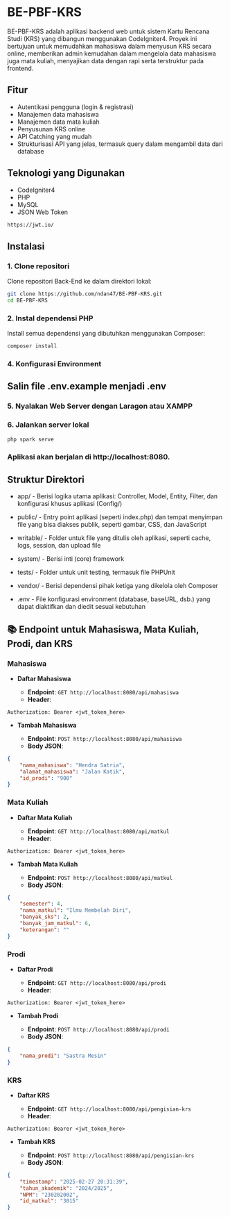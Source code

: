 # BE-PBF-KRS

BE-PBF-KRS adalah aplikasi backend web untuk sistem Kartu Rencana Studi (KRS) yang dibangun menggunakan CodeIgniter4. Proyek ini bertujuan untuk memudahkan mahasiswa dalam menyusun KRS secara online, memberikan admin kemudahan dalam mengelola data mahasiswa juga mata kuliah, menyajikan data dengan rapi serta terstruktur pada frontend.

## Fitur

-   Autentikasi pengguna (login & registrasi)
-   Manajemen data mahasiswa
-   Manajemen data mata kuliah
-   Penyusunan KRS online
-   API Catching yang mudah
-   Strukturisasi API yang jelas, termasuk query dalam mengambil data dari database

## Teknologi yang Digunakan

-   CodeIgniter4
-   PHP
-   MySQL
-   JSON Web Token

```bash
https://jwt.io/
```

## Instalasi

### 1. Clone repositori

Clone repositori Back-End ke dalam direktori lokal:

```bash
git clone https://github.com/ndan47/BE-PBF-KRS.git
cd BE-PBF-KRS
```

### 2. Instal dependensi PHP

Install semua dependensi yang dibutuhkan menggunakan Composer:

```bash
composer install
```

### 4. Konfigurasi Environment

## Salin file .env.example menjadi .env

### 5. Nyalakan Web Server dengan Laragon atau XAMPP

### 6. Jalankan server lokal

```bash
php spark serve
```

### Aplikasi akan berjalan di http://localhost:8080.

## Struktur Direktori

-   app/ - Berisi logika utama aplikasi: Controller, Model, Entity, Filter, dan konfigurasi khusus aplikasi (Config/)

-   public/ - Entry point aplikasi (seperti index.php) dan tempat menyimpan file yang bisa diakses publik, seperti gambar, CSS, dan JavaScript

-   writable/ - Folder untuk file yang ditulis oleh aplikasi, seperti cache, logs, session, dan upload file

-   system/ - Berisi inti (core) framework

-   tests/ - Folder untuk unit testing, termasuk file PHPUnit

-   vendor/ - Berisi dependensi pihak ketiga yang dikelola oleh Composer

-   .env - File konfigurasi environment (database, baseURL, dsb.) yang dapat diaktifkan dan diedit sesuai kebutuhan

###
## 📚 Endpoint untuk Mahasiswa, Mata Kuliah, Prodi, dan KRS

### Mahasiswa

* **Daftar Mahasiswa**

  * **Endpoint**: `GET http://localhost:8080/api/mahasiswa`
  * **Header**:

```
Authorization: Bearer <jwt_token_here>
```

* **Tambah Mahasiswa**

  * **Endpoint**: `POST http://localhost:8080/api/mahasiswa`
  * **Body JSON**:

```json
{
    "nama_mahasiswa": "Hendra Satria",
    "alamat_mahasiswa": "Jalan Katik",
    "id_prodi": "900"
}
```

### Mata Kuliah

* **Daftar Mata Kuliah**

  * **Endpoint**: `GET http://localhost:8080/api/matkul`
  * **Header**:

```
Authorization: Bearer <jwt_token_here>
```

* **Tambah Mata Kuliah**

  * **Endpoint**: `POST http://localhost:8080/api/matkul`
  * **Body JSON**:

```json
{
    "semester": 4,
    "nama_matkul": "Ilmu Membelah Diri",
    "banyak_sks": 2,
    "banyak_jam_matkul": 6,
    "keterangan": ""
}
```

### Prodi

* **Daftar Prodi**

  * **Endpoint**: `GET http://localhost:8080/api/prodi`
  * **Header**:

```
Authorization: Bearer <jwt_token_here>
```

* **Tambah Prodi**

  * **Endpoint**: `POST http://localhost:8080/api/prodi`
  * **Body JSON**:

```json
{
    "nama_prodi": "Sastra Mesin"
}
```

### KRS

* **Daftar KRS**

  * **Endpoint**: `GET http://localhost:8080/api/pengisian-krs`
  * **Header**:

```
Authorization: Bearer <jwt_token_here>
```

* **Tambah KRS**

  * **Endpoint**: `POST http://localhost:8080/api/pengisian-krs`
  * **Body JSON**:

```json
{
    "timestamp": "2025-02-27 20:31:39",
    "tahun_akademik": "2024/2025",
    "NPM": "230202002",
    "id_matkul": "3015"
}
```
